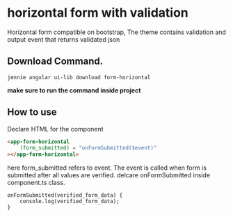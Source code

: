 # horizontal form with validation

Horizontal form compatible on bootstrap, The theme contains validation and output event that returns validated json

## Download Command.

```jennie angular ui-lib download form-horizontal```

**make sure to run the command inside project**

## How to use


Declare HTML for the component

```html
<app-form-horizontal
    (form_submitted) = "onFormSubmitted($event)"
></app-form-horizontal>
```

here form_submitted refers to event. The event is called when form is submitted after all values are verified. delcare onFormSubmitted inside component.ts class.

```
onFormSubmitted(verified_form_data) {
    console.log(verified_form_data);
}
```

